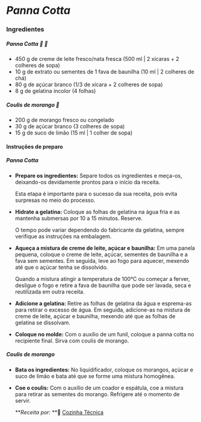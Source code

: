 # _Panna Cotta_ 

### Ingredientes

##### Panna Cotta :milk_glass: :custard:

- 450 g de creme de leite fresco/nata fresca (500 ml | 2 xícaras + 2  colheres de sopa)
- 10 g de extrato ou sementes de 1 fava de baunilha (10 ml | 2 colheres de chá)
- 80 g de açúcar branco (1/3 de xícara + 2 colheres de sopa)
- 8 g de gelatina incolor (4 folhas)

##### Coulis de morango :strawberry:

- 200 g de morango fresco ou congelado
- 30 g de açúcar branco (3 colheres de sopa)
- 15 g de suco de limão (15 ml | 1 colher de sopa)

#### Instruções de preparo

##### _Panna Cotta_

- **Prepare os ingredientes:** Separe todos os ingredientes e meça-os, deixando-os devidamente prontos para o início da receita.

  Esta etapa é importante para o sucesso da sua receita, pois evita surpresas no meio do processo.

- **Hidrate a gelatina:** Coloque as folhas de gelatina na água fria e as mantenha submersas por 10 a 15 minutos. Reserve. 

  O tempo pode variar dependendo do fabricante da gelatina, sempre verifique as instruções na embalagem.

- **Aqueça a mistura de creme de leite, açúcar e baunilha:** Em uma panela pequena, coloque o creme de leite, açúcar, sementes de baunilha e a fava sem sementes. Em seguida, leve ao fogo para aquecer, mexendo até que o açúcar tenha se dissolvido. 

  Quando a mistura atingir a temperatura de 100°C ou começar a ferver, desligue o fogo e retire a fava de baunilha que pode ser lavada, seca e reutilizada em outra receita. 

- **Adicione a gelatina:** Retire as folhas de gelatina da água e esprema-as para retirar o excesso de água. Em seguida, adicione-as na mistura de creme de leite, açúcar e baunilha, mexendo até que as folhas de gelatina se dissolvam.

- **Coloque no molde:** Com o auxílio de um funil, coloque a panna cotta no recipiente final. Sirva com coulis de morango.

##### _Coulis de morango_

- **Bata os ingredientes:** No liquidificador, coloque os morangos, açúcar e suco de limão e bata até que se forme uma mistura homogênea.

- **Coe o coulis:** Com o auxílio de um coador e espátula, coe a mistura para retirar as sementes do morango. Refrigere até o momento de servir.

  

  **_Receita por:_ **:fork_and_knife: [Cozinha Técnica](https://www.cozinhatecnica.com/2018/06/panna-cotta-de-baunilha-receitas-classicas/)

  

  

  

  












